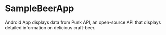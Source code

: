 # SampleBeerApp
Android App displays data from ​Punk API,​ an open-source API that displays detailed information on delicious craft-beer.
